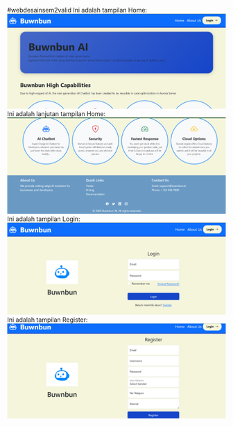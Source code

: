 ﻿#webdesainsem2valid
Ini adalah tampilan Home:
![Home](https://github.com/buwnbun17/webdesainsem2valid/blob/main/Screenshot%202025-03-23%20110106.png?raw=true)
Ini adalah lanjutan tampilan Home:
![Home](https://github.com/buwnbun17/webdesainsem2valid/blob/main/Screenshot%202025-03-23%20110310.png?raw=true)
Ini adalah tampilan Login:
![Login](https://github.com/buwnbun17/webdesainsem2valid/blob/main/Screenshot%202025-03-23%20110359.png?raw=true)
Ini adalah tampilan Register: 
![Register](https://github.com/buwnbun17/webdesainsem2valid/blob/main/Screenshot%202025-03-23%20110640.png?raw=true )

